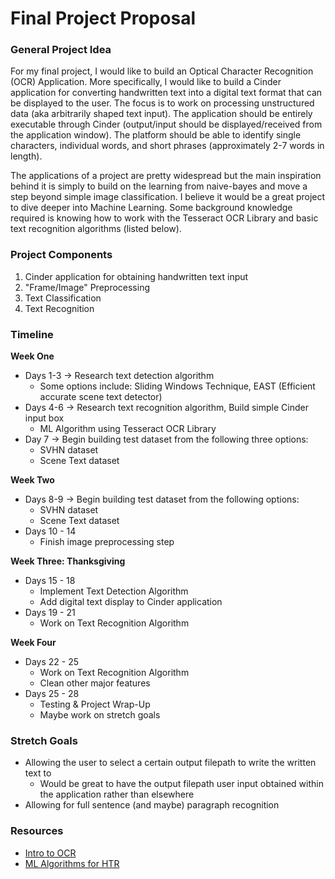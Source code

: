 # Final Project Proposal

### General Project Idea
For my final project, I would like to build an Optical Character Recognition (OCR)
Application. More specifically, I would like to build a Cinder application for 
converting handwritten text into a digital text format that can be displayed to the user.
The focus is to work on processing unstructured data (aka arbitrarily shaped text input).
The application should be entirely executable through Cinder (output/input 
should be displayed/received from the application window). The platform should be able to identify 
single characters, individual words, and short phrases (approximately 2-7 words in length).

The applications of a project are pretty widespread but the main inspiration behind
it is simply to build on the learning from naive-bayes and move a step beyond simple
image classification. I believe it would be a great project to dive deeper into Machine
Learning. Some background knowledge required is knowing how to work with the Tesseract OCR Library
and basic text recognition algorithms (listed below).

### Project Components
1) Cinder application for obtaining handwritten text input
2) "Frame/Image" Preprocessing
3) Text Classification
4) Text Recognition

### Timeline
**Week One**
- Days 1-3 &#8594; Research text detection algorithm
    - Some options include: Sliding Windows Technique, EAST (Efficient 
      accurate scene text detector)
- Days 4-6 &#8594; Research text recognition algorithm, Build simple Cinder input box
    - ML Algorithm using Tesseract OCR Library
- Day 7 &#8594; Begin building test dataset from the following three options:
    - SVHN dataset
    - Scene Text dataset

**Week Two**
- Days 8-9 &#8594; Begin building test dataset from the following options:
  - SVHN dataset
  - Scene Text dataset
- Days 10 - 14
    - Finish image preprocessing step

**Week Three: Thanksgiving**
- Days 15 - 18
    - Implement Text Detection Algorithm
    - Add digital text display to Cinder application
- Days 19 - 21
    - Work on Text Recognition Algorithm

**Week Four**
- Days 22 - 25
    - Work on Text Recognition Algorithm
    - Clean other major features
- Days 25 - 28
    - Testing & Project Wrap-Up
    - Maybe work on stretch goals

### Stretch Goals
- Allowing the user to select a certain output filepath to write the written text to
    - Would be great to have the output filepath user input obtained within the application
        rather than elsewhere
- Allowing for full sentence (and maybe) paragraph recognition

### Resources
- [Intro to OCR](https://nanonets.com/blog/deep-learning-ocr/)
- [ML Algorithms for HTR](https://www.mygreatlearning.com/blog/how-to-recognise-handwriting-with-machine-learning/)